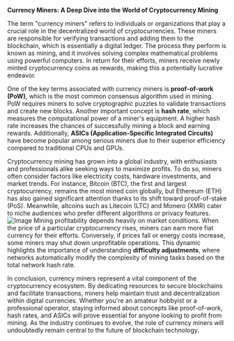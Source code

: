 **Currency Miners: A Deep Dive into the World of Cryptocurrency Mining**

The term "currency miners" refers to individuals or organizations that play a crucial role in the decentralized world of cryptocurrencies. These miners are responsible for verifying transactions and adding them to the blockchain, which is essentially a digital ledger. The process they perform is known as mining, and it involves solving complex mathematical problems using powerful computers. In return for their efforts, miners receive newly minted cryptocurrency coins as rewards, making this a potentially lucrative endeavor.

One of the key terms associated with currency miners is **proof-of-work (PoW)**, which is the most common consensus algorithm used in mining. PoW requires miners to solve cryptographic puzzles to validate transactions and create new blocks. Another important concept is **hash rate**, which measures the computational power of a miner's equipment. A higher hash rate increases the chances of successfully mining a block and earning rewards. Additionally, **ASICs (Application-Specific Integrated Circuits)** have become popular among serious miners due to their superior efficiency compared to traditional CPUs and GPUs.

Cryptocurrency mining has grown into a global industry, with enthusiasts and professionals alike seeking ways to maximize profits. To do so, miners often consider factors like electricity costs, hardware investments, and market trends. For instance, Bitcoin (BTC), the first and largest cryptocurrency, remains the most mined coin globally, but Ethereum (ETH) has also gained significant attention thanks to its shift toward proof-of-stake (PoS). Meanwhile, altcoins such as Litecoin (LTC) and Monero (XMR) cater to niche audiences who prefer different algorithms or privacy features.
 ![Image](https://github.com/user-attachments/assets/b6e7b7a2-655e-4d44-8baa-20c566a3cb65)
Mining profitability depends heavily on market conditions. When the price of a particular cryptocurrency rises, miners can earn more fiat currency for their efforts. Conversely, if prices fall or energy costs increase, some miners may shut down unprofitable operations. This dynamic highlights the importance of understanding **difficulty adjustments**, where networks automatically modify the complexity of mining tasks based on the total network hash rate.

In conclusion, currency miners represent a vital component of the cryptocurrency ecosystem. By dedicating resources to secure blockchains and facilitate transactions, miners help maintain trust and decentralization within digital currencies. Whether you're an amateur hobbyist or a professional operator, staying informed about concepts like proof-of-work, hash rates, and ASICs will prove essential for anyone looking to profit from mining. As the industry continues to evolve, the role of currency miners will undoubtedly remain central to the future of blockchain technology.